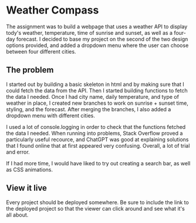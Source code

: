 # Weather Compass

The assignment was to build a webpage that uses a weather API to display tody's weather, temperature, time of sunrise and sunset, as well as a four-day forecast.
I decided to base my project on the second of the two design options provided, and added a dropdown menu where the user can choose between four different cities.

## The problem

I started out by building a basic skeleton in html and by making sure that I could fetch the data from the API. Then I started building functions to fetch the data I needed. Once I had city name, daily temperature, and type of weather in place, I created new branches to work on sunrise + sunset time, styling, and the forecast. After merging the branches, I also added a dropdown menu with different cities.

I used a lot of console.logging in order to check that the functions fetched the data I needed. When running into problems, Stack Overflow proved a particularly useful recource, and ChatGPT was good at explaining solutions that I found online that at first appeared very confusing. Overall, a lot of trial and error.

If I had more time, I would have liked to try out creating a search bar, as well as CSS animations.

## View it live

Every project should be deployed somewhere. Be sure to include the link to the deployed project so that the viewer can click around and see what it's all about.
